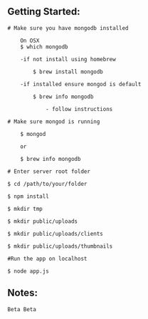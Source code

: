 Getting Started:
---------------
	
	# Make sure you have mongodb installed 
		
		On OSX	
		$ which mongodb
		
		-if not install using homebrew
		
			$ brew install mongodb

		-if installed ensure mongod is default
		
			$ brew info mongodb

				- follow instructions
	
	# Make sure mongod is running

		$ mongod 
		
		or 

		$ brew info mongodb	
	
	# Enter server root folder

	$ cd /path/to/your/folder

	$ npm install
	
	$ mkdir tmp
	
	$ mkdir public/uploads	

	$ mkdir public/uploads/clients	
	
	$ mkdir public/uploads/thumbnails	

	#Run the app on localhost	

	$ node app.js
	
	


Notes:
---------------

	Beta Beta


